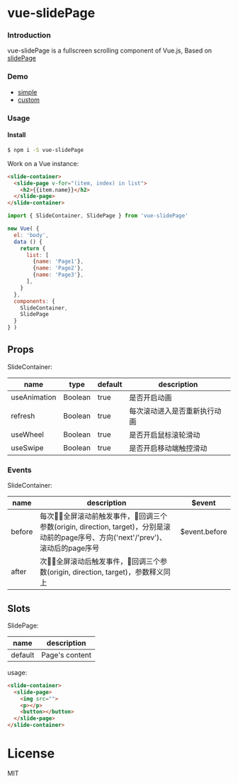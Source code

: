 # vue-slidePage

### Introduction

vue-slidePage is a fullscreen scrolling component of Vue.js, Based on [slidePage](https://github.com/lipten/slidePage)

### Demo

* [simple](http://lipten.link/projects/slidePage3/examples/simple.html)
* [custom](http://lipten.link/projects/slidePage3/examples/custom.html)

### Usage

#### Install

```bash
$ npm i -S vue-slidePage
```

Work on a Vue instance:

```HTML
<slide-container>
  <slide-page v-for="(item, index) in list">
    <h2>{{item.name}}</h2>
  </slide-page>
</slide-container>
```

```JavaScript
import { SlideContainer, SlidePage } from 'vue-slidePage'

new Vue( {
  el: 'body',
  data () {
    return {
      list: [
        {name: 'Page1'},
        {name: 'Page2'},
        {name: 'Page3'},
      ],
    }
  },
  components: {
    SlideContainer,
    SlidePage
  }
} )
```

## Props

SlideContainer:

<table>
  <thead>
  <tr>
    <th>name</th>
    <th>type</th>
    <th>default</th>
    <th>description</th>
  </tr>
  </thead>
  <tbody>
    <tr>
      <td>useAnimation</td>
      <td>Boolean</td>
      <td>true</td>
      <td>是否开启动画</td>
    </tr>
    <tr>
      <td>refresh</td>
      <td>Boolean</td>
      <td>true</td>
      <td>每次滚动进入是否重新执行动画</td>
    </tr>
    <tr>
      <td>useWheel</td>
      <td>Boolean</td>
      <td>true</td>
      <td>是否开启鼠标滚轮滑动</td>
    </tr>
    <tr>
      <td>useSwipe</td>
      <td>Boolean</td>
      <td>true</td>
      <td>是否开启移动端触控滑动</td>
    </tr>
  </tbody>
</table>

### Events

SlideContainer:

<table>
  <thead>
  <tr>
    <th>name</th>
    <th>description</th>
    <th>$event</th>
  </tr>
  </thead>
  <tbody>
    <tr>
      <td>before</td>
      <td>每次全屏滚动前触发事件，回调三个参数(origin, direction, target)，分别是滚动前的page序号、方向('next'/'prev')、滚动后的page序号</td>
      <td>$event.before</td>
    </tr>
    <tr>
      <td>after</td>
      <td>次全屏滚动后触发事件，回调三个参数(origin, direction, target)，参数释义同上</td>
    </tr>
  </tbody>
</table>

## Slots

SlidePage:

<table>
  <thead>
  <tr>
    <th>name</th>
    <th>description</th>
  </tr>
  </thead>
  <tbody>
    <tr>
      <td>default</td>
      <td>Page's content</td>
    </tr>
  </tbody>
</table>

usage:
```HTML
<slide-container>
  <slide-page>
    <img src="">
    <p></p>
    <button></button>
  </slide-page>
</slide-container>
```

# License
MIT
